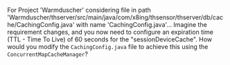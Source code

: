 For Project 'Warmduscher' considering file in path 'Warmduscher/thserver/src/main/java/com/x8ing/thsensor/thserver/db/cache/CachingConfig.java' with name 'CachingConfig.java'... 
Imagine the requirement changes, and you now need to configure an expiration time (TTL - Time To Live) of 60 seconds for the "sessionDeviceCache".  How would you modify the `CachingConfig.java` file to achieve this using the `ConcurrentMapCacheManager`?